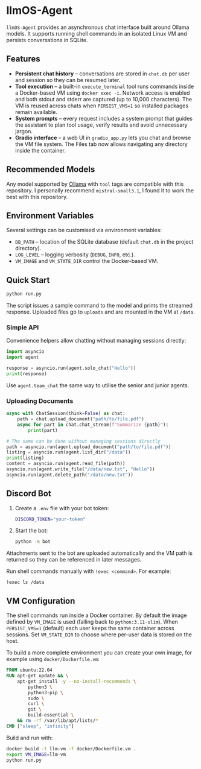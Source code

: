 # llmOS-Agent

`llmOS-Agent` provides an asynchronous chat interface built around Ollama models. It supports running shell commands in an isolated Linux VM and persists conversations in SQLite.

## Features

- **Persistent chat history** – conversations are stored in `chat.db` per user and session so they can be resumed later.
- **Tool execution** – a built-in `execute_terminal` tool runs commands inside a Docker-based VM using `docker exec -i`. Network access is enabled and both stdout and stderr are captured (up to 10,000 characters). The VM is reused across chats when `PERSIST_VMS=1` so installed packages remain available.
- **System prompts** – every request includes a system prompt that guides the assistant to plan tool usage, verify results and avoid unnecessary jargon.
- **Gradio interface** – a web UI in `gradio_app.py` lets you chat and browse the VM file system. The Files tab now allows navigating any directory inside the container.

## Recommended Models

Any model supported by [Ollama](https://ollama.com) with `tool` tags are compatible with this repository. I personally recommend `mistral-small3.1`, I found it to work the best with this repository.

## Environment Variables

Several settings can be customised via environment variables:

- `DB_PATH` – location of the SQLite database (default `chat.db` in the project directory).
- `LOG_LEVEL` – logging verbosity (`DEBUG`, `INFO`, etc.).
- `VM_IMAGE` and `VM_STATE_DIR` control the Docker-based VM.

## Quick Start

```bash
python run.py
```

The script issues a sample command to the model and prints the streamed response. Uploaded files go to `uploads` and are mounted in the VM at `/data`.

### Simple API

Convenience helpers allow chatting without managing sessions directly:

```python
import asyncio
import agent

response = asyncio.run(agent.solo_chat("Hello"))
print(response)
```

Use `agent.team_chat` the same way to utilise the senior and junior agents.

### Uploading Documents

```python
async with ChatSession(think=False) as chat:
    path = chat.upload_document("path/to/file.pdf")
    async for part in chat.chat_stream(f"Summarize {path}"):
        print(part)

# The same can be done without managing sessions directly
path = asyncio.run(agent.upload_document("path/to/file.pdf"))
listing = asyncio.run(agent.list_dir("/data"))
print(listing)
content = asyncio.run(agent.read_file(path))
asyncio.run(agent.write_file("/data/new.txt", "Hello"))
asyncio.run(agent.delete_path("/data/new.txt"))
```

## Discord Bot

1. Create a `.env` file with your bot token:

   ```bash
   DISCORD_TOKEN="your-token"
   ```
2. Start the bot:

   ```bash
   python -m bot
   ```

Attachments sent to the bot are uploaded automatically and the VM path is returned so they can be referenced in later messages.

Run shell commands manually with `!exec <command>`. For example:

```text
!exec ls /data
```

## VM Configuration

The shell commands run inside a Docker container. By default the image defined by `VM_IMAGE` is used (falling back to `python:3.11-slim`). When `PERSIST_VMS=1` (default) each user keeps the same container across sessions. Set `VM_STATE_DIR` to choose where per-user data is stored on the host.

To build a more complete environment you can create your own image, for example using `docker/Dockerfile.vm`:

```Dockerfile
FROM ubuntu:22.04
RUN apt-get update && \
    apt-get install -y --no-install-recommends \
        python3 \
        python3-pip \
        sudo \
        curl \
        git \
        build-essential \
    && rm -rf /var/lib/apt/lists/*
CMD ["sleep", "infinity"]
```

Build and run with:

```bash
docker build -t llm-vm -f docker/Dockerfile.vm .
export VM_IMAGE=llm-vm
python run.py
```
